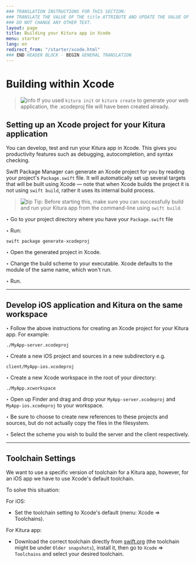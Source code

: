 ```yaml
---
### TRANSLATION INSTRUCTIONS FOR THIS SECTION:
### TRANSLATE THE VALUE OF THE title ATTRIBUTE AND UPDATE THE VALUE OF THE lang ATTRIBUTE.
### DO NOT CHANGE ANY OTHER TEXT.
layout: page
title: Building your Kitura app in Xcode
menu: starter
lang: en
redirect_from: "/starter/xcode.html"
### END HEADER BLOCK - BEGIN GENERAL TRANSLATION
---
```


<div class="titleBlock">
	<h1>Building within Xcode</h1>
</div>

> ![info] If you used `kitura init` or `kitura create` to generate your web application, the .xcodeproj file will have been created already.

## Setting up an Xcode project for your Kitura application

You can develop, test and run your Kitura app in Xcode. This gives you productivity features such as debugging, autocompletion, and syntax checking.

Swift Package Manager can generate an Xcode project for you by reading your project's `Package.swift` file. It will automatically set up several targets that will be built using Xcode &mdash; note that when Xcode builds the project it is not using `swift build`, rather it uses its internal build process.

> ![tip] Tip: Before starting this, make sure you can successfully build and run your Kitura app from the command-line using `swift build`.

<span class="arrow">&#8227;</span> Go to your project directory where you have your `Package.swift` file

<span class="arrow">&#8227;</span> Run:

```
swift package generate-xcodeproj
```

<span class="arrow">&#8227;</span> Open the generated project in Xcode.

<span class="arrow">&#8227;</span> Change the build scheme to your executable. Xcode defaults to the module of the same name, which won't run.

<span class="arrow">&#8227;</span> Run.

<hr>

## Develop iOS application and Kitura on the same workspace

<span class="arrow">&#8227;</span> Follow the above instructions for creating an Xcode project for your Kitura app. For example:

```
./MyApp-server.xcodeproj
```

<span class="arrow">&#8227;</span> Create a new iOS project and sources in a new subdirectory e.g.

```
client/MyApp-ios.xcodeproj
```

<span class="arrow">&#8227;</span> Create a new Xcode workspace in the root of your directory:

```
./MyApp.xcworkspace
```

<span class="arrow">&#8227;</span> Open up Finder and drag and drop your `MyApp-server.xcodeproj` and `MyApp-ios.xcodeproj` to your workspace.

<span class="arrow">&#8227;</span> Be sure to choose to create new references to these projects and sources, but do not actually copy the files in the filesystem.

<span class="arrow">&#8227;</span> Select the scheme you wish to build the server and the client respectively.

<hr>

## Toolchain Settings

We want to use a specific version of toolchain for a Kitura app, however, for an iOS app we have to use Xcode's default toolchain.

To solve this situation:

For iOS:
- Set the toolchain setting to Xcode's default (menu: Xcode => Toolchains).

For Kitura app:
- Download the correct toolchain directly from [swift.org](https://swift.org/) (the toolchain might be under `Older snapshots`), install it, then go to `Xcode` => `Toolchains` and select your desired toolchain.

[info]: ../../assets/info-blue.png
[tip]: ../../assets/lightbulb-yellow.png
[warning]: ../../assets/warning-red.png

